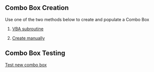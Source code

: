## Combo Box Creation

Use one of the two methods below to create and populate a Combo Box  

1.  [VBA subroutine](/combobox/create_vba.md)  

2.  [Create manually](/combobox/create_manual.md)


## Combo Box Testing

[Test new combo box](/combobox/combo_box_testing.md)
